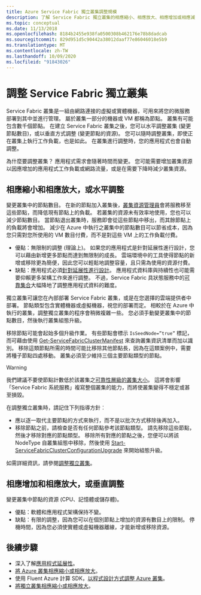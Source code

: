 ```yaml
---
title: Azure Service Fabric 獨立叢集調整規模
description: 了解 Service Fabric 獨立叢集的相應縮小、相應放大、相應增加或相應減少。
ms.topic: conceptual
ms.date: 11/13/2018
ms.openlocfilehash: 8184b2455e938fa0500308b462176e78b8dadcab
ms.sourcegitcommit: 829d951d5c90442a38012daaf77e86046018e5b9
ms.translationtype: MT
ms.contentlocale: zh-TW
ms.lasthandoff: 10/09/2020
ms.locfileid: "91843026"
---
```

# <a name="scaling-service-fabric-standalone-clusters"></a>調整 Service Fabric 獨立叢集
Service Fabric 叢集是一組由網路連接的虛擬或實體機器，可用來將您的微服務部署到其中並進行管理。 屬於叢集一部分的機器或 VM 都稱為節點。 叢集有可能包含數千個節點。 在建立 Service Fabric 叢集之後，您可以水平調整叢集 (變更節點數目)，或以垂直方式調整 (變更節點的資源)。  您可以隨時調整叢集，即使正在叢集上執行工作負載，也是如此。  在叢集進行調整時，您的應用程式也會自動調整。

為什麼要調整叢集？ 應用程式需求會隨著時間而變更。  您可能需要增加叢集資源以因應增加的應用程式工作負載或網路流量，或是在需要下降時減少叢集資源。

## <a name="scaling-in-and-out-or-horizontal-scaling"></a>相應縮小和相應放大，或水平調整
變更叢集中的節點數目。  在新的節點加入叢集後，[叢集資源管理員](service-fabric-cluster-resource-manager-introduction.md)會將服務移至這些節點，而降低現有節點上的負載。  若叢集的資源未有效率地使用，您也可以減少節點數目。  當節點退出叢集時，服務即會從這些節點中移出，而其餘節點上的負載將會增加。  減少在 Azure 中執行之叢集中的節點數目可以節省成本，因為您只需對您所使用的 VM 數目付費，而不是對這些 VM 上的工作負載付費。  

- 優點：無限制的調整 (理論上)。  如果您的應用程式是針對延展性進行設計，您可以藉由新增更多節點而達到無限制的成長。  雲端環境中的工具使得節點的新增或移除更為簡便，因此您可以輕鬆地調整容量，且只需為使用的資源付費。  
- 缺點：應用程式必須[針對延展性進行設計](service-fabric-concepts-scalability.md)。  應用程式資料庫與持續性也可能需要仰賴更多架構工作來進行調整。  不過，Service Fabric 具狀態服務中的[可靠集合](service-fabric-reliable-services-reliable-collections.md)大幅降地了調整應用程式資料的難度。

獨立叢集可讓您在內部部署 Service Fabric 叢集，或是在您選擇的雲端提供者中部署。  節點類型包含實體機器或虛擬機器，視您的部署而定。 相較於在 Azure 中執行的叢集，調整獨立叢集的程序會稍微複雜一些。  您必須手動變更叢集中的節點數目，然後執行叢集組態升級。

移除節點可能會起始多個升級作業。 有些節點會標示 `IsSeedNode=”true”` 標記，而可藉由使用 [Get-ServiceFabricClusterManifest](/powershell/module/servicefabric/get-servicefabricclustermanifest) 來查詢叢集資訊清單而加以識別。 移除這類節點所需的時間可能比移除其他節點長，因為在這類案例中，需要將種子節點四處移動。 叢集必須至少維持三個主要節點類型的節點。

> [!WARNING]
> 我們建議不要使節點計數低於該叢集之[可靠性層級的叢集大小](service-fabric-cluster-capacity.md#reliability-characteristics-of-the-cluster)。 這將會影響「Service Fabric 系統服務」複寫整個叢集的能力，而將使叢集變得不穩定或甚至損毀。
>

在調整獨立叢集時，請記住下列指導方針︰
- 應以逐一取代主要節點的方式來執行，而不是以批次方式移除後再加入。
- 移除節點之前，請檢查是否有任何節點參考該節點類型。 請先移除這些節點，然後才移除對應的節點類型。 移除所有對應的節點之後，您便可以將該 NodeType 自叢集組態中移除，然後使用 [Start-ServiceFabricClusterConfigurationUpgrade](/powershell/module/servicefabric/start-servicefabricclusterconfigurationupgrade) 來開始組態升級。

如需詳細資訊，請參閱[調整獨立叢集](service-fabric-cluster-windows-server-add-remove-nodes.md)。

## <a name="scaling-up-and-down-or-vertical-scaling"></a>相應增加和相應放大，或垂直調整 
變更叢集中節點的資源 (CPU、記憶體或儲存體)。
- 優點：軟體和應用程式架構保持不變。
- 缺點：有限的調整，因為您可以在個別節點上增加的資源有數目上的限制。 停機時間，因為您必須使實體或虛擬機器離線，才能新增或移除資源。

## <a name="next-steps"></a>後續步驟
* 深入了解[應用程式延展性](service-fabric-concepts-scalability.md)。
* [將 Azure 叢集相應縮小或相應放大](service-fabric-tutorial-scale-cluster.md)。
* 使用 Fluent Azure 計算 SDK，[以程式設計方式調整 Azure 叢集](service-fabric-cluster-programmatic-scaling.md)。
* [將獨立叢集相應縮小或相應放大](service-fabric-cluster-windows-server-add-remove-nodes.md)。

